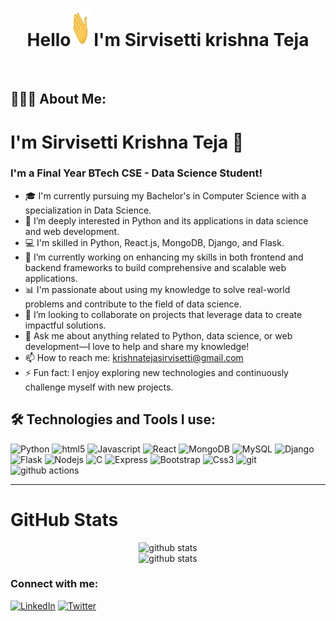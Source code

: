 <h1 align="center">Hello<img src="https://raw.githubusercontent.com/ABSphreak/ABSphreak/master/gifs/Hi.gif" width="30px" height="60px"> I'm Sirvisetti krishna Teja</h1>

<!--
**krishnateja-81/krishnateja-81** is a ✨ _special_ ✨ repository because its `README.md` (this file) appears on your GitHub profile.
Here are some ideas to get you started: -->


<br/>
   
## 👨🏻‍💻 About Me:         
           
# I'm Sirvisetti Krishna Teja 👋

### I'm a Final Year BTech CSE - Data Science Student!
    
- 🎓 I'm currently pursuing my Bachelor's in Computer Science with a specialization in Data Science.
- 🌱 I’m deeply interested in Python and its applications in data science and web development.
- 💻 I'm skilled in Python, React.js, MongoDB, Django, and Flask.
- 🔭 I’m currently working on enhancing my skills in both frontend and backend frameworks to build comprehensive and scalable web applications.
- 📊 I'm passionate about using my knowledge to solve real-world problems and contribute to the field of data science.
- 👯 I’m looking to collaborate on projects that leverage data to create impactful solutions.
- 💬 Ask me about anything related to Python, data science, or web development—I love to help and share my knowledge!
- 📫 How to reach me: [krishnatejasirvisetti@gmail.com](mailto:krishnatejasirvisetti@gmail.com)
- ⚡ Fun fact: I enjoy exploring new technologies and continuously challenge myself with new projects.


## 🛠️ Technologies and Tools I use:

<p>
 <img alt="Python" src="https://img.shields.io/badge/Python-14354C?style=for-the-badge&logo=python&logoColor=white" height="25px"/>
 <img alt="html5" src="https://img.shields.io/badge/HTML5-E34F26?style=for-the-badge&logo=html5&logoColor=white" height="25px"/>
<img alt="Javascript" src="https://img.shields.io/badge/JavaScript-323330?style=for-the-badge&logo=javascript&logoColor=F7DF1E"  height="25px"/>
<img alt="React" src="https://img.shields.io/badge/React-20232A?style=for-the-badge&logo=react&logoColor=61DAFB" height="25px"/>
<img alt="MongoDB" src="https://img.shields.io/badge/-MongoDB-13aa52?style=flat-square&logo=mongodb&logoColor=white"  height="25px"/>
 <img alt="MySQL" src="https://img.shields.io/badge/-MySQL-4479A1?style=flat-square&logo=mysql&logoColor=white" height="25px"/>
 <img alt="Django" src="https://img.shields.io/badge/-Django-092E20?style=flat-square&logo=django&logoColor=white" height="25px"/>
<img alt="Flask" src="https://img.shields.io/badge/-Flask-000000?style=flat-square&logo=flask&logoColor=white" height="25px"/>
<img alt="Nodejs" src="https://img.shields.io/badge/-Nodejs-43853d?style=flat-square&logo=Node.js&logoColor=white"  height="25px"/>
 <img alt="C" src="https://img.shields.io/badge/C-00599C?style=for-the-badge&logo=c&logoColor=white" height="25px"/>
 <img alt="Express" src="https://img.shields.io/badge/express.js-%23404d59.svg?style=for-the-badge&logo=express&logoColor=%2361DAFB" height="25px"/>
<img alt="Bootstrap" src="https://img.shields.io/badge/Bootstrap-563D7C?style=for-the-badge&logo=bootstrap&logoColor=white" height="25px"/>
<img alt="Css3" src="https://img.shields.io/badge/CSS3-1572B6?style=for-the-badge&logo=css3&logoColor=white" height="25px"/>
<img alt="git" src="https://img.shields.io/badge/-Git-F05032?style=flat-square&logo=git&logoColor=white" height="25px"/>
 <img alt="github actions" src="https://img.shields.io/badge/-Github_Actions-2088FF?style=flat-square&logo=github-actions&logoColor=white" height="25px"/>
</p>

<hr>
<h1>GitHub Stats</h1>
<div align="center">
 <img src="https://github-readme-stats.vercel.app/api?username=krishnateja-81&show_icons=true&theme=radical" alt="github stats" />
 </div>
<!-- ![my's GitHub stats](https://github-readme-stats.vercel.app/api?username=krishnateja-81&show_icons=true&theme=radical) -->
<div align="center">
 <img src="https://github-readme-streak-stats.herokuapp.com/?user=krishnateja-81" alt="github stats" />
 </div>
<!-- ![my's GitHub stats](https://github-readme-stats.vercel.app/api?username=krishnateja-81&show_icons=true&theme=radical) -->
<!-- <div align="center">
 <img src="https://github-readme-stats.vercel.app/api/top-langs/?username=krishnateja-81&theme=tokyonight&layout=compact" alt="Top Languages" />
 </div> -->
<!--  ![my's GitHub stats](https://github-readme-stats.vercel.app/api/top-langs/?username=krishnateja-81&theme=tokyonight&layout=compact) -->
 
<!-- ![](https://github-readme-streak-stats.herokuapp.com/?user=krishnateja-81&) -->

### Connect with me:

[![LinkedIn](https://img.shields.io/badge/LinkedIn-0077B5?style=for-the-badge&logo=linkedin&logoColor=white)](https://www.linkedin.com/in/sirvisetti-krishna-teja/)
[![Twitter](https://img.shields.io/badge/Twitter-1DA1F2?style=for-the-badge&logo=twitter&logoColor=white)](https://twitter.com/kteja8212)


